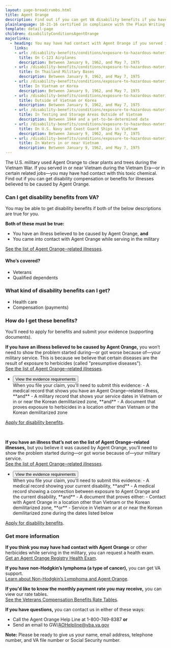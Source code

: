 ```yaml
---
layout: page-breadcrumbs.html
title: Agent Orange
description: Find out if you can get VA disability benefits if you have an illness believed to be caused by contact with Agent Orange during your military service.
plainlanguage: 10-21-16 certified in compliance with the Plain Writing Act
template: detail-page
children: disabilityConditionsAgentOrange
majorlinks:
  - heading: You may have had contact with Agent Orange if you served in any of these ways
    links:
    - url: /disability-benefits/conditions/exposure-to-hazardous-materials/agent-orange/c-123/
      title: On C-123 Airplanes
      description: Between January 9, 1962, and May 7, 1975
    - url: /disability-benefits/conditions/exposure-to-hazardous-materials/agent-orange/thailand-military-bases/
      title: On Thailand Military Bases
      description: Between January 9, 1962, and May 7, 1975
    - url: /disability-benefits/conditions/exposure-to-hazardous-materials/agent-orange/service-inside/
      title: In Vietnam or Korea
      description: Between January 9, 1962, and May 7, 1975
    - url: /disability-benefits/conditions/exposure-to-hazardous-materials/agent-orange/service-outside/
      title: Outside of Vietnam or Korea
      description: Between January 9, 1962, and May 7, 1975
    - url: /disability-benefits/conditions/exposure-to-hazardous-materials/agent-orange/test-storage/
      title: In Testing and Storage Areas Outside of Vietnam
      description: Between 1944 and a yet-to-be-determined date
    - url: /disability-benefits/conditions/exposure-to-hazardous-materials/agent-orange/navy-coast-guard/
      title: On U.S. Navy and Coast Guard Ships in Vietnam
      description: Between January 9, 1962, and May 7, 1975
    - url: /disability-benefits/conditions/exposure-to-hazardous-materials/agent-orange/water-vietnam/
      title: In Waters in or near Vietnam
      description: Between January 9, 1962, and May 7, 1975
---
```


<div class="va-introtext">

The U.S. military used Agent Orange to clear plants and trees during the Vietnam War. If you served in or near Vietnam during the Vietnam Era—or in certain related jobs—you may have had contact with this toxic chemical. Find out if you can get disability compensation or benefits for illnesses believed to be caused by Agent Orange.

</div>

<div class="feature" markdown="1">

### Can I get disability benefits from VA?

You may be able to get disability benefits if both of the below descriptions are true for you.

**Both of these must be true:**
- You have an illness believed to be caused by Agent Orange, **and**
- You came into contact with Agent Orange while serving in the military

[See the list of Agent Orange‒related illnesses](/disability-benefits/conditions/exposure-to-hazardous-materials/agent-orange/diseases/).


#### Who’s covered?

- Veterans
- Qualified dependents

</div>

### What kind of disability benefits can I get?

- Health care
- Compensation (payments)

### How do I get these benefits?

You’ll need to apply for benefits and submit your evidence (supporting documents). 

**If you have an illness believed to be caused by Agent Orange,** you won’t need to show the problem started during—or got worse because of—your military service. This is because we believe that certain diseases are the result of exposure to herbicides (called "presumptive diseases"). <br>
[See the list of Agent Orange‒related illnesses](/disability-benefits/conditions/exposure-to-hazardous-materials/agent-orange/diseases/).

<div class="usa-accordion">
<ul class="usa-unstyled-list">
<li>
<button class="usa-button-unstyled usa-accordion-button" aria-controls="evidence-agent-orange">View the evidence requirements</button>
<div id="evidence-agent-orange" class="usa-accordion-content">
When you file your claim, you'll need to submit this evidence:
- A medical record that shows you have an Agent Orange‒related illness, **and**
- A military record that shows your service dates in Vietnam or in or near the Korean demilitarized zone, **and**
- A document that proves exposure to herbicides in a location other than Vietnam or the Korean demilitarized zone

</div>
</li>
</ul>
</div>

[Apply for disability benefits](/disability-benefits/apply/).

<br>

**If you have an illness that’s not on the list of Agent Orange‒related illnesses,** but you believe it was caused by Agent Orange, you’ll need to show the problem started during—or got worse because of—your military service. <br>
[See the list of Agent Orange‒related illnesses](/disability-benefits/conditions/exposure-to-hazardous-materials/agent-orange/diseases/).

<div class="usa-accordion">
<ul class="usa-unstyled-list">
<li>
<button class="usa-button-unstyled usa-accordion-button" aria-controls="illness-not-on-list">View the evidence requirements</button>
<div id="illness-not-on-list" class="usa-accordion-content">
When you file your claim, you'll need to submit this evidence:
- A medical record showing your current disability, **and**
- A medical record showing a connection between exposure to Agent Orange and the current disability, **and**
- A document that proves either:
   - Contact with Agent Orange in a location other than Vietnam or the Korean demilitarized zone, **or**
   - Service in Vietnam or at or near the Korean demilitarized zone during the dates listed below
  
</div>
</li>
</ul>
</div>

[Apply for disability benefits](/disability-benefits/apply/).


### Get more information

**If you think you may have had contact with Agent Orange** or other herbicides while serving in the military, you can request a health exam. <br>
[Get an Agent Orange Registry Health Exam](/disability-benefits/conditions/exposure-to-hazardous-materials/agent-orange/registry-health-exam/).

**If you have non-Hodgkin’s lymphoma (a type of cancer),** you can get VA support. <br>
[Learn about Non-Hodgkin’s Lymphoma and Agent Orange](/disability-benefits/conditions/exposure-to-hazardous-materials/agent-orange/non-hodgkins/).

**If you'd like to know the monthly payment rate you may receive,** you can view our rate tables. <br>
[See the Veterans Compensation Benefits Rate Tables](https://www.benefits.va.gov/COMPENSATION/resources_comp01.asp).

**If you have questions,** you can contact us in either of these ways:
- Call the Agent Orange Help Line at 1-800-749-8387 **or** 
- Send an email to GW/AOHelpline@vba.va.gov

**Note:** Please be ready to give us your name, email address, telephone number, and VA file number or Social Security number.

<script type="text/javascript" src="/js/vendor/uswds.min.js"></script>
